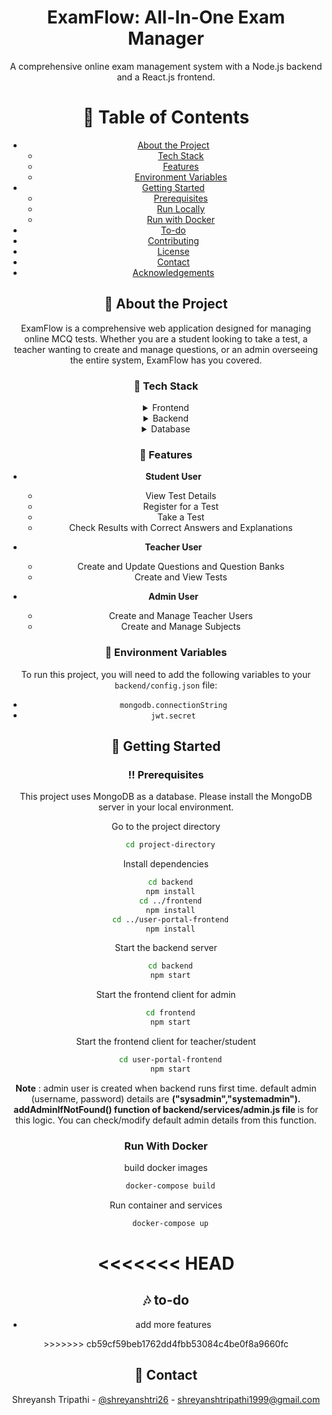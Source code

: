 
<div align="center">
  <h1>ExamFlow: All-In-One Exam Manager</h1>
  <p>
    A comprehensive online exam management system with a Node.js backend and a React.js frontend.
  </p>
  

<!-- Table of Contents -->
# :notebook_with_decorative_cover: Table of Contents

- [About the Project](#star2-about-the-project)
  * [Tech Stack](#space_invader-tech-stack)
  * [Features](#dart-features)
  * [Environment Variables](#key-environment-variables)
- [Getting Started](#toolbox-getting-started)
  * [Prerequisites](#bangbang-prerequisites)
  * [Run Locally](#running-run-locally)
  * [Run with Docker](#run-with-docker)
- [To-do](#notes-to-do)
- [Contributing](#wave-contributing)
- [License](#warning-license)
- [Contact](#handshake-contact)
- [Acknowledgements](#gem-acknowledgements)

<!-- About the Project -->
## :star2: About the Project
  ExamFlow is a comprehensive web application designed for managing online MCQ tests. Whether you are a student looking to take a test, a teacher wanting to create and manage questions, or an admin overseeing the entire system, ExamFlow has you covered.

<!-- TechStack -->
### :space_invader: Tech Stack

<details>
  <summary>Frontend</summary>
  <ul>
    <li><a href="https://reactjs.org/">React.js</a></li>
    <li><a href="https://react-redux.js.org/">React-Redux</a></li>
    <li><a href="https://www.mui.com">Material UI library</a></li>
    <li><a href="https://html.com/html5/">HTML 5</a></li>
    <li><a href="https://www.css3.com/">CSS 3</a></li>
  </ul>
</details>

<details>
  <summary>Backend</summary>
  <ul>
    <li><a href="https://www.nodejs.org">Node.js</a></li>
    <li><a href="https://www.expressjs.com/">Express.js</a></li>
    <li><a href="https://www.passportjs.org/">Passport.js</a></li>
  </ul>
</details>

<details>
<summary>Database</summary>
  <ul>
    <li><a href="https://www.mongodb.com/">MongoDB</a></li>
  </ul>
</details>


<!-- Features -->
### :dart: Features

- **Student User**
  - View Test Details
  - Register for a Test
  - Take a Test
  - Check Results with Correct Answers and Explanations

- **Teacher User**
  - Create and Update Questions and Question Banks
  - Create and View Tests

- **Admin User**
  - Create and Manage Teacher Users
  - Create and Manage Subjects

<!-- Env Variables -->
### :key: Environment Variables

To run this project, you will need to add the following variables to your `backend/config.json` file:

- `mongodb.connectionString`
- `jwt.secret`

<!-- Getting Started -->
## :toolbox: Getting Started

<!-- Prerequisites -->
### :bangbang: Prerequisites

This project uses MongoDB as a database. Please install the MongoDB server in your local environment.

Go to the project directory

```bash
  cd project-directory
```

Install dependencies

```bash
  cd backend
  npm install
  cd ../frontend
  npm install
  cd ../user-portal-frontend
  npm install
```

Start the backend server

```bash
  cd backend
  npm start
```

Start the frontend client for admin

```bash
  cd frontend
  npm start
```

Start the frontend client for teacher/student

```bash
  cd user-portal-frontend
  npm start
```

<b>Note</b> : admin user is created when backend runs first time. default admin (username, password) details are <b>("sysadmin","systemadmin"). addAdminIfNotFound() function of backend/services/admin.js file </b> is for this logic. You can check/modify default admin details from this function.

<!-- Run with Docker -->
### Run With Docker

build docker images

```bash
  docker-compose build
```

Run container and services

```bash
  docker-compose up
```
<<<<<<< HEAD
=======
<!-- To Do -->
## :notes: to-do
  <ul>
  <li> add more features </li>
  </ul>
>>>>>>> cb59cf59beb1762dd4fbb53084c4be0f8a9660fc

<!-- Contact -->
## :handshake: Contact

Shreyansh Tripathi - [@shreyanshtri26](https://twitter.com/shreyanshtri26) - shreyanshtripathi1999@gmail.com





